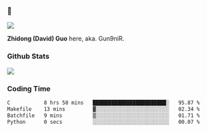 ### 👋

![](https://komarev.com/ghpvc/?username=Gun9niR&label=Total+Views)

**Zhidong (David) Guo** here, aka. Gun9niR.

### Github Stats

<img src="https://github-readme-stats.vercel.app/api?username=Gun9niR&count_private=true&show_icons=true&theme=vue-dark&hide_title=true">

### Coding Time

<!--START_SECTION:waka-->

```txt
C           8 hrs 58 mins   ████████████████████████░   95.87 %
Makefile    13 mins         ▓░░░░░░░░░░░░░░░░░░░░░░░░   02.34 %
Batchfile   9 mins          ▒░░░░░░░░░░░░░░░░░░░░░░░░   01.71 %
Python      0 secs          ░░░░░░░░░░░░░░░░░░░░░░░░░   00.07 %
```

<!--END_SECTION:waka-->
